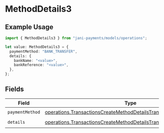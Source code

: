 # MethodDetails3

## Example Usage

```typescript
import { MethodDetails3 } from "jani-payments/models/operations";

let value: MethodDetails3 = {
  paymentMethod: "BANK_TRANSFER",
  details: {
    bankName: "<value>",
    bankReference: "<value>",
  },
};
```

## Fields

| Field                                                                                                                                                      | Type                                                                                                                                                       | Required                                                                                                                                                   | Description                                                                                                                                                |
| ---------------------------------------------------------------------------------------------------------------------------------------------------------- | ---------------------------------------------------------------------------------------------------------------------------------------------------------- | ---------------------------------------------------------------------------------------------------------------------------------------------------------- | ---------------------------------------------------------------------------------------------------------------------------------------------------------- |
| `paymentMethod`                                                                                                                                            | [operations.TransactionsCreateMethodDetailsTransactionsPaymentMethod](../../models/operations/transactionscreatemethoddetailstransactionspaymentmethod.md) | :heavy_check_mark:                                                                                                                                         | N/A                                                                                                                                                        |
| `details`                                                                                                                                                  | [operations.TransactionsCreateMethodDetailsTransactionsDetails](../../models/operations/transactionscreatemethoddetailstransactionsdetails.md)             | :heavy_check_mark:                                                                                                                                         | N/A                                                                                                                                                        |